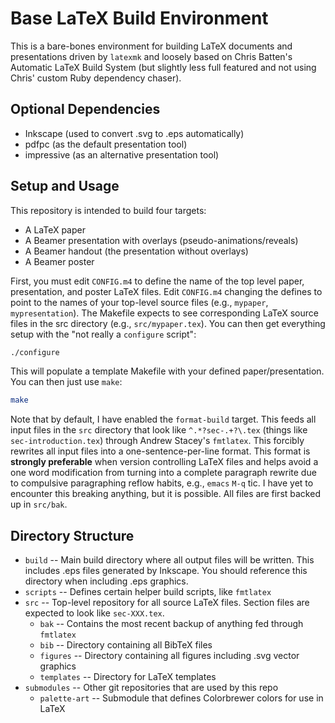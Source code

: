 # Base LaTeX Build Environment

This is a bare-bones environment for building LaTeX documents and
presentations driven by `latexmk` and loosely based on Chris Batten's
Automatic LaTeX Build System (but slightly less full featured and not
using Chris' custom Ruby dependency chaser).

## Optional Dependencies
* Inkscape (used to convert .svg to .eps automatically)
* pdfpc (as the default presentation tool)
* impressive (as an alternative presentation tool)

## Setup and Usage

This repository is intended to build four targets:
* A LaTeX paper
* A Beamer presentation with overlays (pseudo-animations/reveals)
* A Beamer handout (the presentation without overlays)
* A Beamer poster

First, you must edit `CONFIG.m4` to define the name of the top level paper, presentation, and poster LaTeX files. Edit `CONFIG.m4` changing the defines to point to the names of your top-level source files (e.g., `mypaper`, `mypresentation`). The Makefile expects to see corresponding LaTeX source files in the src directory (e.g., `src/mypaper.tex`). You can then get everything setup with the "not really a `configure` script":

```bash
./configure
```

This will populate a template Makefile with your defined paper/presentation. You can then just use `make`:

```bash
make
```

Note that by default, I have enabled the `format-build` target. This
feeds all input files in the `src` directory that look like
`^.*?sec-.+?\.tex` (things like `sec-introduction.tex`) through Andrew
Stacey's `fmtlatex`. This forcibly rewrites all input files into a
one-sentence-per-line format. This format is __strongly preferable__
when version controlling LaTeX files and helps avoid a one word
modification from turning into a complete paragraph rewrite due to
compulsive paragraphing reflow habits, e.g., `emacs` `M-q` tic. I have
yet to encounter this breaking anything, but it is possible. All files are first backed up in `src/bak`.

## Directory Structure

* `build` -- Main build directory where all output files will be written. This includes .eps files generated by Inkscape. You should reference this directory when including .eps graphics.
* `scripts` -- Defines certain helper build scripts, like `fmtlatex`
* `src` -- Top-level repository for all source LaTeX files. Section files are expected to look like `sec-XXX.tex`.
    * `bak` -- Contains the most recent backup of anything fed through `fmtlatex`
    * `bib` -- Directory containing all BibTeX files
    * `figures` -- Directory containing all figures including .svg vector graphics
    * `templates` -- Directory for LaTeX templates
* `submodules` -- Other git repositories that are used by this repo
    * `palette-art` -- Submodule that defines Colorbrewer colors for use in LaTeX
